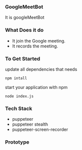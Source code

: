 ### GoogleMeetBot

It is googleMeetBot 

### What Does it do

- It join the Google meeting.
- It records the meeting.

### To Get Started

update all dependencies that needs

```
npm intall
```



start your application with npm

```
node index.js
```



### Tech Stack

- puppeteer
- puppeteer stealth
- puppeteer-screen-recorder

### Prototype
